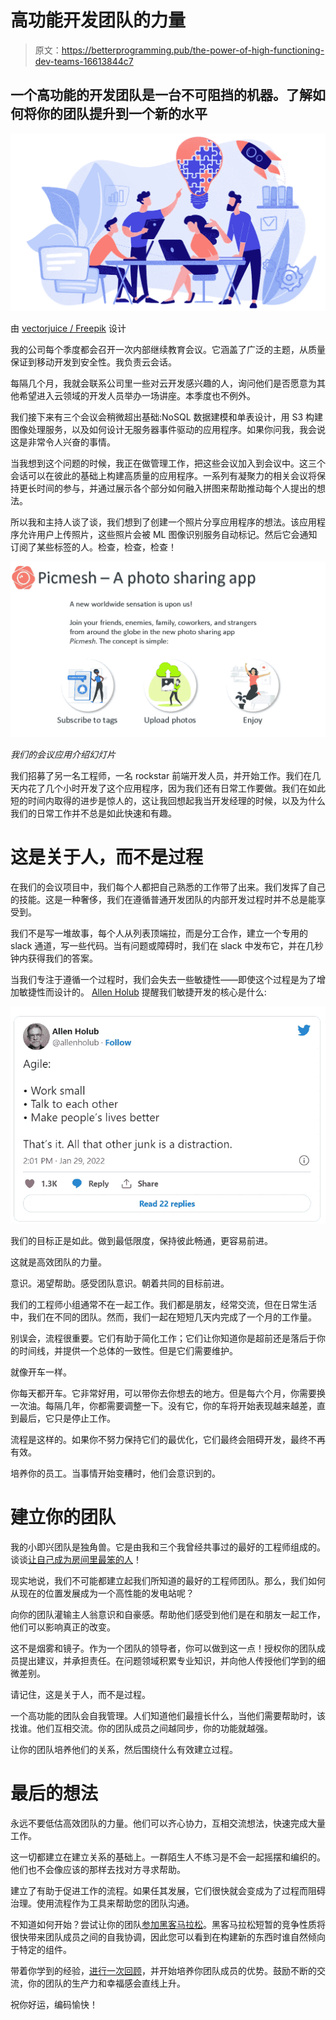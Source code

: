# 高功能开发团队的力量

> 原文：<https://betterprogramming.pub/the-power-of-high-functioning-dev-teams-16613844c7>

## 一个高功能的开发团队是一台不可阻挡的机器。了解如何将你的团队提升到一个新的水平

![](img/eb0b70d1c32fce92de028388b6ae8470.png)

由 [vectorjuice / Freepik](https://freepik.com) 设计

我的公司每个季度都会召开一次内部继续教育会议。它涵盖了广泛的主题，从质量保证到移动开发到安全性。我负责云会话。

每隔几个月，我就会联系公司里一些对云开发感兴趣的人，询问他们是否愿意为其他希望进入云领域的开发人员举办一场讲座。本季度也不例外。

我们接下来有三个会议会稍微超出基础:NoSQL 数据建模和单表设计，用 S3 构建图像处理服务，以及如何设计无服务器事件驱动的应用程序。如果你问我，我会说这是非常令人兴奋的事情。

当我想到这个问题的时候，我正在做管理工作，把这些会议加入到会议中。这三个会话可以在彼此的基础上构建高质量的应用程序。一系列有凝聚力的相关会议将保持更长时间的参与，并通过展示各个部分如何融入拼图来帮助推动每个人提出的想法。

所以我和主持人谈了谈，我们想到了创建一个照片分享应用程序的想法。该应用程序允许用户上传照片，这些照片会被 ML 图像识别服务自动标记。然后它会通知订阅了某些标签的人。检查，检查，检查！

![](img/61d99cfba40e886ef4164fe3a44484a6.png)

*我们的会议应用介绍幻灯片*

我们招募了另一名工程师，一名 rockstar 前端开发人员，并开始工作。我们在几天内花了几个小时开发了这个应用程序，因为我们还有日常工作要做。我们在如此短的时间内取得的进步是惊人的，这让我回想起我当开发经理的时候，以及为什么我们的日常工作并不总是如此快速和有趣。

# 这是关于人，而不是过程

在我们的会议项目中，我们每个人都把自己熟悉的工作带了出来。我们发挥了自己的技能。这是一种奢侈，我们在遵循普通开发团队的内部开发过程时并不总是能享受到。

我们不是写一堆故事，每个人从列表顶端拉，而是分工合作，建立一个专用的 slack 通道，写一些代码。当有问题或障碍时，我们在 slack 中发布它，并在几秒钟内获得我们的答案。

当我们专注于遵循一个过程时，我们会失去一些敏捷性——即使这个过程是为了增加敏捷性而设计的。 [Allen Holub](https://twitter.com/allenholub) 提醒我们敏捷开发的核心是什么:

![](img/1c772ffc68c6b8d5fe4553bce5b669fe.png)

我们的目标正是如此。做到最低限度，保持彼此畅通，更容易前进。

这就是高效团队的力量。

意识。渴望帮助。感受团队意识。朝着共同的目标前进。

我们的工程师小组通常不在一起工作。我们都是朋友，经常交流，但在日常生活中，我们在不同的团队。然而，我们一起在短短几天内完成了一个月的工作量。

别误会，流程很重要。它们有助于简化工作；它们让你知道你是超前还是落后于你的时间线，并提供一个总体的一致性。但是它们需要维护。

就像开车一样。

你每天都开车。它非常好用，可以带你去你想去的地方。但是每六个月，你需要换一次油。每隔几年，你都需要调整一下。没有它，你的车将开始表现越来越差，直到最后，它只是停止工作。

流程是这样的。如果你不努力保持它们的最优化，它们最终会阻碍开发，最终不再有效。

培养你的员工。当事情开始变糟时，他们会意识到的。

# 建立你的团队

我的小即兴团队是独角兽。它是由我和三个我曾经共事过的最好的工程师组成的。谈谈[让自己成为房间里最笨的人](https://www.medmastery.com/magazine/why-being-dumbest-person-room-smartest-thing-you-can-do)！

现实地说，我们不可能都建立起我们所知道的最好的工程师团队。那么，我们如何从现在的位置发展成为一个高性能的发电站呢？

向你的团队灌输主人翁意识和自豪感。帮助他们感受到他们是在和朋友一起工作，他们可以影响真正的改变。

这不是烟雾和镜子。作为一个团队的领导者，你可以做到这一点！授权你的团队成员提出建议，并承担责任。在问题领域积累专业知识，并向他人传授他们学到的细微差别。

请记住，这是关于人，而不是过程。

一个高功能的团队会自我管理。人们知道他们最擅长什么，当他们需要帮助时，该找谁。他们互相交流。你的团队成员之间越同步，你的功能就越强。

让你的团队培养他们的关系，然后围绕什么有效建立过程。

# 最后的想法

永远不要低估高效团队的力量。他们可以齐心协力，互相交流想法，快速完成大量工作。

这一切都建立在建立关系的基础上。一群陌生人不练习是不会一起摇摆和编织的。他们也不会像应该的那样去找对方寻求帮助。

建立了有助于促进工作的流程。如果任其发展，它们很快就会变成为了过程而阻碍治理。使用流程作为工具来帮助您的团队沟通。

不知道如何开始？尝试让你的团队[参加黑客马拉松](/why-hackathons-drive-innovation-1959f73ebfc8)。黑客马拉松短暂的竞争性质将很快带来团队成员之间的自我协调，因此您可以看到在构建新的东西时谁自然倾向于特定的组件。

带着你学到的经验，[进行一次回顾](/8-steps-to-facilitating-a-captivating-retrospective-2324de487706)，并开始培养你团队成员的优势。鼓励不断的交流，你的团队的生产力和幸福感会直线上升。

祝你好运，编码愉快！
